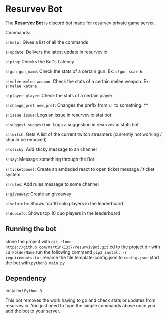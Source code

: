 # Resurvev Bot

The **Resurvev Bot** is discord bot made for resurvev private game server.

Commands:

`s!help` : Gives a list of all the commands

`s!update`: Delivers the latest update in resurvev.io

`s!ping`: Checks the Bot's Latency

`s!gun gun_name`: Check the stats of a certain gun. Ex: `s!gun scar-h`

`s!melee melee_weapon`: Check the stats of a certain melee weapon. Ex: `s!melee katana`

`s!player player`: Check the stats of a certain player

`s!change_pref new_pref`: Changes the prefix from `s!` to something. **

`s!issue issue`: Logs an issue in resurvev.io stat bot

`s!suggest suggestion`: Logs a suggestion in resurvev.io stats bot

`s!twitch`: Gets A list of the current twitch streamers (currently not working / should be removed)

`s!sticky`: Add sticky message to an channel

`s!say`: Message something through the Bot

`s!ticketpanel`: Create an embeded react to open ticket message / ticket system

`s!rules`: Add rules message to some channel

`s!giveaway`: Create an giveaway

`s!soloinfo`: Shows top 10 solo players in the leaderboard

`s!duoinfo`: Shows top 10 duo players in the leaderboard

## Running the bot
clone the project with `git clone https://github.com/martink1337/resurvivBot.git`
cd to the project dir with `cd FolderName`
run the following command `pip3 install -r requirements.txt`
rename the file template-config.json to `config.json`
start the bot with `python3 main.py`

## Dependency
Installed `Python 3`

This bot removes the work having to go and check stats or updates from resurvev.io. You just need to type the simple commands above once you add the bot to your server.